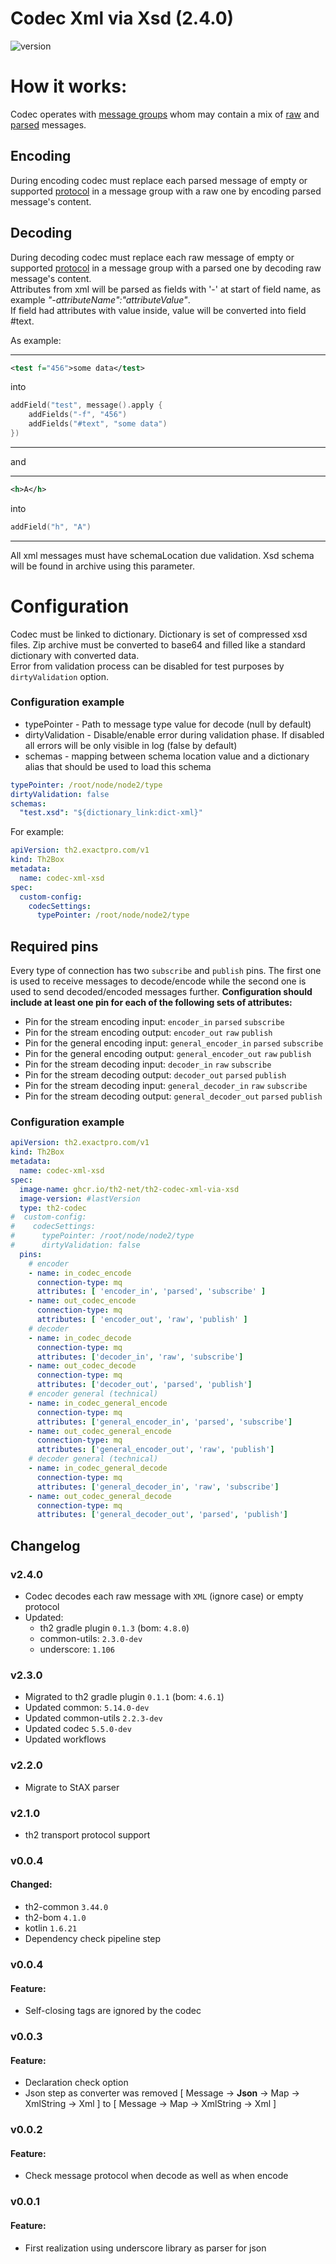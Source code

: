 # Codec Xml via Xsd (2.4.0)
![version](https://img.shields.io/badge/version-0.0.4-blue.svg)

# How it works:

Codec operates with [message groups](https://github.com/th2-net/th2-grpc-common/blob/f2794b2c5c8ae945e7500677439809db9c576c43/src/main/proto/th2_grpc_common/common.proto#L97)
whom may contain a mix of [raw](https://github.com/th2-net/th2-grpc-common/blob/f2794b2c5c8ae945e7500677439809db9c576c43/src/main/proto/th2_grpc_common/common.proto#L84)
and [parsed](https://github.com/th2-net/th2-grpc-common/blob/f2794b2c5c8ae945e7500677439809db9c576c43/src/main/proto/th2_grpc_common/common.proto#L78) messages.

## Encoding

During encoding codec must replace each parsed message of empty or supported [protocol](https://github.com/th2-net/th2-grpc-common/blob/f2794b2c5c8ae945e7500677439809db9c576c43/src/main/proto/th2_grpc_common/common.proto#L47)
in a message group with a raw one by encoding parsed message's content.

## Decoding

During decoding codec must replace each raw message of empty or supported [protocol](https://github.com/th2-net/th2-grpc-common/blob/f2794b2c5c8ae945e7500677439809db9c576c43/src/main/proto/th2_grpc_common/common.proto#L54)
in a message group with a parsed one by decoding raw message's content.\
Attributes from xml will be parsed as fields with '-' at start of field name, as example *"-attributeName":"attributeValue"*.\
If field had attributes with value inside, value will be converted into field #text.

As example: 

---
```xml
<test f="456">some data</test>
``` 
into 
```kotlin
addField("test", message().apply {
    addFields("-f", "456")
    addFields("#text", "some data")
})
```
---

and

---

```xml
<h>A</h>
``` 
into
```kotlin
addField("h", "A")
```
---

All xml messages must have schemaLocation due validation. Xsd schema will be found in archive using this parameter.

# Configuration

Codec must be linked to dictionary. Dictionary is set of compressed xsd files. Zip archive must be converted to base64 and filled like a standard dictionary with converted data.\
Error from validation process can be disabled for test purposes by `dirtyValidation` option.

### Configuration example

* typePointer - Path to message type value for decode (null by default)
* dirtyValidation - Disable/enable error during validation phase. If disabled all errors will be only visible in log  (false by default)
* schemas - mapping between schema location value and a dictionary alias that should be used to load this schema

```yaml
typePointer: /root/node/node2/type
dirtyValidation: false
schemas:
  "test.xsd": "${dictionary_link:dict-xml}"
```

For example:

```yaml
apiVersion: th2.exactpro.com/v1
kind: Th2Box
metadata:
  name: codec-xml-xsd
spec:
  custom-config:
    codecSettings:
      typePointer: /root/node/node2/type
```

## Required pins

Every type of connection has two `subscribe` and `publish` pins.
The first one is used to receive messages to decode/encode while the second one is used to send decoded/encoded messages further.
**Configuration should include at least one pin for each of the following sets of attributes:**
+ Pin for the stream encoding input: `encoder_in` `parsed` `subscribe`
+ Pin for the stream encoding output: `encoder_out` `raw` `publish`
+ Pin for the general encoding input: `general_encoder_in` `parsed` `subscribe`
+ Pin for the general encoding output: `general_encoder_out` `raw` `publish`
+ Pin for the stream decoding input: `decoder_in` `raw` `subscribe`
+ Pin for the stream decoding output: `decoder_out` `parsed` `publish`
+ Pin for the stream decoding input: `general_decoder_in` `raw` `subscribe`
+ Pin for the stream decoding output: `general_decoder_out` `parsed` `publish`

### Configuration example

```yaml
apiVersion: th2.exactpro.com/v1
kind: Th2Box
metadata:
  name: codec-xml-xsd
spec:
  image-name: ghcr.io/th2-net/th2-codec-xml-via-xsd
  image-version: #lastVersion
  type: th2-codec
#  custom-config:
#    codecSettings:
#      typePointer: /root/node/node2/type
#      dirtyValidation: false
  pins:
    # encoder
    - name: in_codec_encode
      connection-type: mq
      attributes: [ 'encoder_in', 'parsed', 'subscribe' ]
    - name: out_codec_encode
      connection-type: mq
      attributes: [ 'encoder_out', 'raw', 'publish' ]
    # decoder
    - name: in_codec_decode
      connection-type: mq
      attributes: ['decoder_in', 'raw', 'subscribe']
    - name: out_codec_decode
      connection-type: mq
      attributes: ['decoder_out', 'parsed', 'publish']
    # encoder general (technical)
    - name: in_codec_general_encode
      connection-type: mq
      attributes: ['general_encoder_in', 'parsed', 'subscribe']
    - name: out_codec_general_encode
      connection-type: mq
      attributes: ['general_encoder_out', 'raw', 'publish']
    # decoder general (technical)
    - name: in_codec_general_decode
      connection-type: mq
      attributes: ['general_decoder_in', 'raw', 'subscribe']
    - name: out_codec_general_decode
      connection-type: mq
      attributes: ['general_decoder_out', 'parsed', 'publish']
```

## Changelog

### v2.4.0

* Codec decodes each raw message with `XML` (ignore case) or empty protocol
* Updated:
  * th2 gradle plugin `0.1.3` (bom: `4.8.0`)
  * common-utils: `2.3.0-dev`
  * underscore: `1.106`

### v2.3.0

* Migrated to th2 gradle plugin `0.1.1` (bom: `4.6.1`)
* Updated common: `5.14.0-dev`
* Updated common-utils `2.2.3-dev`
* Updated codec `5.5.0-dev`
* Updated workflows

### v2.2.0

* Migrate to StAX parser

### v2.1.0

* th2 transport protocol support

### v0.0.4

#### Changed:
* th2-common `3.44.0`
* th2-bom `4.1.0`
* kotlin `1.6.21`
* Dependency check pipeline step

### v0.0.4

#### Feature:

* Self-closing tags are ignored by the codec

### v0.0.3

#### Feature:

* Declaration check option
* Json step as converter was removed [ Message -> **Json** -> Map -> XmlString -> Xml ] to  [ Message -> Map -> XmlString -> Xml ] 

### v0.0.2

#### Feature:

* Check message protocol when decode as well as when encode

### v0.0.1

#### Feature:

* First realization using underscore library as parser for json
